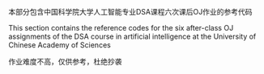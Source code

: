 本部分包含中国科学院大学人工智能专业DSA课程六次课后OJ作业的参考代码

This section contains the reference codes for the six after-class OJ assignments of the DSA course in artificial intelligence at the University of Chinese Academy of Sciences

作业难度不高，仅供参考，杜绝抄袭
